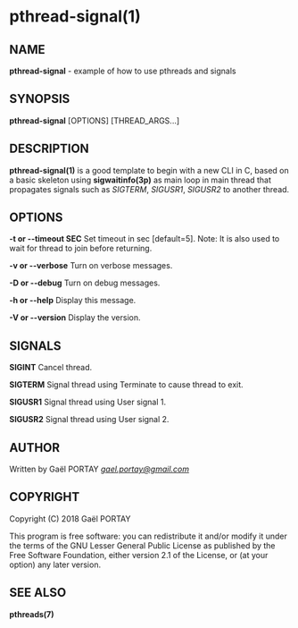 # pthread-signal(1)

## NAME

**pthread-signal** - example of how to use pthreads and signals

## SYNOPSIS

**pthread-signal** [OPTIONS] [THREAD_ARGS...]

## DESCRIPTION

**pthread-signal(1)** is a good template to begin with a new  CLI in C, based on
a basic skeleton using **sigwaitinfo(3p)** as main loop in main thread that
propagates signals such as *SIGTERM*, *SIGUSR1*, *SIGUSR2* to another thread.

## OPTIONS

**-t or --timeout SEC**
	Set timeout in sec [default=5].
	Note: It is also used to wait for thread to join before returning.

**-v or --verbose**
	Turn on verbose messages.

**-D or --debug**
	Turn on debug messages.

**-h or --help**
	Display this message.

**-V or --version**
	Display the version.

## SIGNALS

**SIGINT**
	Cancel thread.

**SIGTERM**
	Signal thread using Terminate to cause thread to exit.

**SIGUSR1**
	Signal thread using User signal 1.

**SIGUSR2**
	Signal thread using User signal 2.

## AUTHOR

Written by Gaël PORTAY *gael.portay@gmail.com*

## COPYRIGHT

Copyright (C) 2018 Gaël PORTAY

This program is free software: you can redistribute it and/or modify it under
the terms of the GNU Lesser General Public License as published by the Free
Software Foundation, either version 2.1 of the License, or (at your option) any
later version.

## SEE ALSO

**pthreads(7)**
